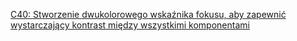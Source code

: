 [C40: Stworzenie dwukolorowego wskaźnika fokusu, aby zapewnić wystarczający kontrast między wszystkimi komponentami](http://www.w3.org/TR/WCAG20-TECHS/C40.html)